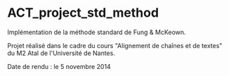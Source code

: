 ACT_project_std_method
======================

Implémentation de la méthode standard de Fung &amp; McKeown.

Projet réalisé dans le cadre du cours "Alignement de chaînes et de textes" du M2 Atal de l'Université de Nantes.

Date de rendu : le 5 novembre 2014
